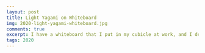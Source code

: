 ```yaml
---
layout: post
title: Light Yagami on Whiteboard
img: 2020-light-yagami-whiteboard.jpg
comments: true
excerpt: I have a whiteboard that I put in my cubicle at work, and I decided to draw Light Yagami from the anime Death Note on it because I was bored. Also, all hail Ratzo!
tags: 2020
---
```

